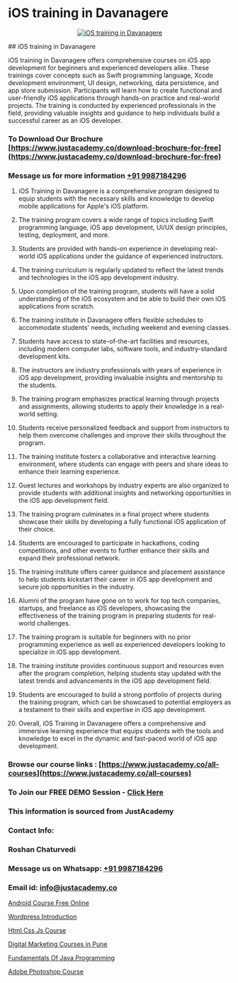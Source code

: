 # iOS training in Davanagere

<p align="center">
  <a href="https://justacademy.co/course-detail/ios-training">
    <img src="https://justacademy.co/storage2/course_image/1676636008_course_image.webp" alt="iOS training in Davanagere">
  </a>
</p>
## iOS training in Davanagere

iOS training in Davanagere offers comprehensive courses on iOS app development for beginners and experienced developers alike. These trainings cover concepts such as Swift programming language, Xcode development environment, UI design, networking, data persistence, and app store submission. Participants will learn how to create functional and user-friendly iOS applications through hands-on practice and real-world projects. The training is conducted by experienced professionals in the field, providing valuable insights and guidance to help individuals build a successful career as an iOS developer.
### To Download Our Brochure [https://www.justacademy.co/download-brochure-for-free](https://www.justacademy.co/download-brochure-for-free)
### Message us for more information [+91 9987184296](https://api.whatsapp.com/send?phone=919987184296)
1) iOS Training in Davanagere is a comprehensive program designed to equip students with the necessary skills and knowledge to develop mobile applications for Apple's iOS platform.

2) The training program covers a wide range of topics including Swift programming language, iOS app development, UI/UX design principles, testing, deployment, and more.

3) Students are provided with hands-on experience in developing real-world iOS applications under the guidance of experienced instructors.

4) The training curriculum is regularly updated to reflect the latest trends and technologies in the iOS app development industry.

5) Upon completion of the training program, students will have a solid understanding of the iOS ecosystem and be able to build their own iOS applications from scratch.

6) The training institute in Davanagere offers flexible schedules to accommodate students' needs, including weekend and evening classes.

7) Students have access to state-of-the-art facilities and resources, including modern computer labs, software tools, and industry-standard development kits.

8) The instructors are industry professionals with years of experience in iOS app development, providing invaluable insights and mentorship to the students.

9) The training program emphasizes practical learning through projects and assignments, allowing students to apply their knowledge in a real-world setting.

10) Students receive personalized feedback and support from instructors to help them overcome challenges and improve their skills throughout the program.

11) The training institute fosters a collaborative and interactive learning environment, where students can engage with peers and share ideas to enhance their learning experience.

12) Guest lectures and workshops by industry experts are also organized to provide students with additional insights and networking opportunities in the iOS app development field.

13) The training program culminates in a final project where students showcase their skills by developing a fully functional iOS application of their choice.

14) Students are encouraged to participate in hackathons, coding competitions, and other events to further enhance their skills and expand their professional network.

15) The training institute offers career guidance and placement assistance to help students kickstart their career in iOS app development and secure job opportunities in the industry.

16) Alumni of the program have gone on to work for top tech companies, startups, and freelance as iOS developers, showcasing the effectiveness of the training program in preparing students for real-world challenges.

17) The training program is suitable for beginners with no prior programming experience as well as experienced developers looking to specialize in iOS app development.

18) The training institute provides continuous support and resources even after the program completion, helping students stay updated with the latest trends and advancements in the iOS app development field.

19) Students are encouraged to build a strong portfolio of projects during the training program, which can be showcased to potential employers as a testament to their skills and expertise in iOS app development.

20) Overall, iOS Training in Davanagere offers a comprehensive and immersive learning experience that equips students with the tools and knowledge to excel in the dynamic and fast-paced world of iOS app development.

### Browse our course links : [https://www.justacademy.co/all-courses](https://www.justacademy.co/all-courses) 
### To Join our FREE DEMO Session - [Click Here](https://www.justacademy.co/register-for-course-demo)


### This information is sourced from JustAcademy
### Contact Info:
### Roshan Chaturvedi
### Message us on Whatsapp: [+91 9987184296](https://api.whatsapp.com/send?phone=919987184296)
### Email id: [info@justacademy.co](mailto:info@justacademy.co)
                
[Android Course Free Online](https://www.linkedin.com/pulse/android-course-free-online-justacademy-sunnyvale-fgyjc/)

[Wordpress Introduction](https://www.linkedin.com/pulse/wordpress-introduction-justacademy-berlin-noa5c/)

[Html Css Js Course](https://medium.com/@justacademytraining/html-css-js-course-a43cc3de91d5)

[Digital Marketing Courses in Pune](https://medium.com/@surajvaishnav5015/digital-marketing-courses-in-pune-90a52bf135f2)

[Fundamentals Of Java Programming](https://justacademyin.github.io/justacademy/fundamentals-of-java-programming)

[Adobe Photoshop Course](https://justacademyin.github.io/justacademy/adobe-photoshop-course)

